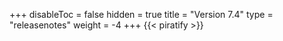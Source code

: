 +++
disableToc = false
hidden = true
title = "Version 7.4"
type = "releasenotes"
weight = -4
+++
{{< piratify >}}
